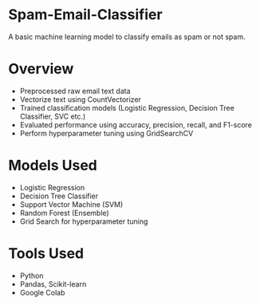 # Spam-Email-Classifier

A basic machine learning model to classify emails as spam or not spam.

# Overview
- Preprocessed raw email text data
- Vectorize text using CountVectorizer
- Trained classification models (Logistic Regression, Decision Tree Classifier, SVC etc.)
- Evaluated performance using accuracy, precision, recall, and F1-score
- Perform hyperparameter tuning using GridSearchCV

# Models Used
- Logistic Regression
- Decision Tree Classifier
- Support Vector Machine (SVM)
- Random Forest (Ensemble)
- Grid Search for hyperparameter tuning

# Tools Used
- Python
- Pandas, Scikit-learn
- Google Colab
